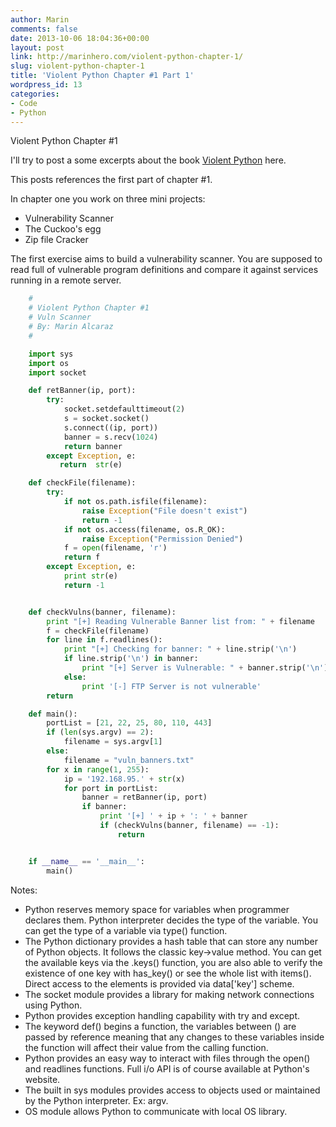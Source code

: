 ```yaml
---
author: Marin
comments: false
date: 2013-10-06 18:04:36+00:00
layout: post
link: http://marinhero.com/violent-python-chapter-1/
slug: violent-python-chapter-1
title: 'Violent Python Chapter #1 Part 1'
wordpress_id: 13
categories:
- Code
- Python
---
```


Violent Python Chapter #1

I'll try to post a some excerpts about the book [Violent Python](https://www.amazon.com/Violent-Python-Cookbook-Penetration-Engineers/dp/1597499579/ref=sr_1_1?ie=UTF8&qid=1523150080&sr=8-1&keywords=violent+python) here.

This posts references the first part of chapter #1.

In chapter one you work on three mini projects:

  * Vulnerability Scanner
  * The Cuckoo's egg
  * Zip file Cracker


The first exercise aims to build a vulnerability scanner. You are supposed to read full of vulnerable program definitions and compare
it against services running in a remote server.

```python
    #
    # Violent Python Chapter #1
    # Vuln Scanner
    # By: Marin Alcaraz
    #

    import sys
    import os
    import socket

    def retBanner(ip, port):
        try:
            socket.setdefaulttimeout(2)
            s = socket.socket()
            s.connect((ip, port))
            banner = s.recv(1024)
            return banner
        except Exception, e:
           return  str(e)

    def checkFile(filename):
        try:
            if not os.path.isfile(filename):
                raise Exception("File doesn't exist")
                return -1
            if not os.access(filename, os.R_OK):
                raise Exception("Permission Denied")
            f = open(filename, 'r')
            return f
        except Exception, e:
            print str(e)
            return -1


    def checkVulns(banner, filename):
        print "[+] Reading Vulnerable Banner list from: " + filename
        f = checkFile(filename)
        for line in f.readlines():
            print "[+] Checking for banner: " + line.strip('\n')
            if line.strip('\n') in banner:
                print "[+] Server is Vulnerable: " + banner.strip('\n')
            else:
                print '[-] FTP Server is not vulnerable'
        return

    def main():
        portList = [21, 22, 25, 80, 110, 443]
        if (len(sys.argv) == 2):
            filename = sys.argv[1]
        else:
            filename = "vuln_banners.txt"
        for x in range(1, 255):
            ip = '192.168.95.' + str(x)
            for port in portList:
                banner = retBanner(ip, port)
                if banner:
                    print '[+] ' + ip + ': ' + banner
                    if (checkVulns(banner, filename) == -1):
                        return


    if __name__ == '__main__':
        main()
```


Notes:

  * Python reserves memory space for variables when programmer declares them. Python interpreter decides the type of the variable. You can get the type of a variable via type() function.
  * The Python dictionary provides a hash table that can store any number of Python objects. It follows the classic key->value method. You can get the available keys via the .keys() function, you are also able to verify the existence of one key with has_key() or see the whole list with items(). Direct access to the elements is provided via data['key'] scheme.
  * The socket module provides a library for making network connections using Python.
  * Python provides exception handling capability with try and except.
  * The keyword def() begins a function, the variables between () are passed by reference meaning that any changes to these variables inside the function will affect their value from the calling function.
  * Python provides an easy way to interact with files through the open() and readlines functions. Full i/o API is of course available at Python's website.
  * The built in sys modules provides access to objects used or maintained by the Python interpreter. Ex: argv.
  * OS module allows Python to communicate with local OS library.
